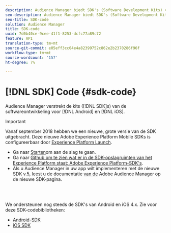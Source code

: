 ```yaml
---
description: Audience Manager biedt SDK's (Software Development Kits) voor Android en iOS.
seo-description: Audience Manager biedt SDK's (Software Development Kits) voor Android en iOS.
seo-title: SDK-code
solution: Audience Manager
title: SDK-code
uuid: 7d0b40ce-9cee-41f1-8253-dcfc77a89c72
feature: API
translation-type: tm+mt
source-git-commit: e05eff3cc04e4a82399752c862e2b2370286f96f
workflow-type: tm+mt
source-wordcount: '157'
ht-degree: 7%

---
```



# [!DNL SDK] Code {#sdk-code}

Audience Manager verstrekt de kits ([!DNL SDK]s) van de softwareontwikkeling voor [!DNL Android] en [!DNL iOS].

>[!IMPORTANT]
>
>Vanaf september 2018 hebben we een nieuwe, grote versie van de SDK uitgebracht. Deze nieuwe Adobe Experience Platform Mobile SDKs is configureerbaar door [Experience Platform Launch](https://www.adobe.com/experience-platform/launch.html).

* Ga naar [Starten](https://launch.adobe.com/)om aan de slag te gaan.
* Ga naar [Github om te zien wat er in de SDK-opslagruimten van het Experience Platform staat: Adobe Experience Platform-SDK&#39;s](https://github.com/Adobe-Marketing-Cloud/acp-sdks).
* Als u Audience Manager in uw app wilt implementeren met de nieuwe SDK v.5, leest u de documentatie [van de](https://aep-sdks.gitbook.io/docs/using-mobile-extensions/adobe-audience-manager) Adobe Audience Manager op de nieuwe SDK-pagina.

<br> 

We ondersteunen nog steeds de SDK&#39;s van Android en iOS 4.x. Zie voor deze SDK-codebibliotheken:

* [Android-SDK](https://docs.adobe.com/content/help/en/mobile-services/android/overview.html)
* [iOS SDK](https://docs.adobe.com/content/help/en/mobile-services/ios/overview.html)